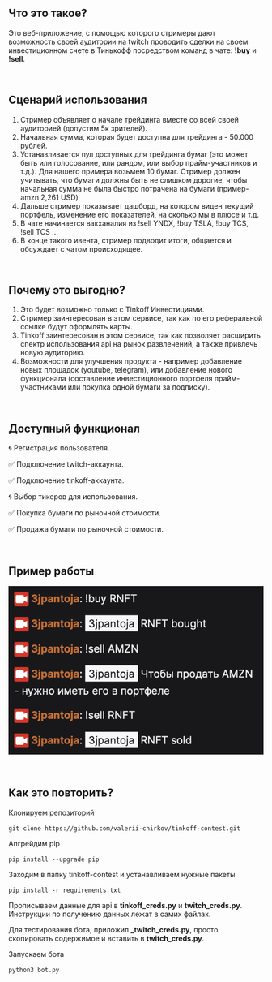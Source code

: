 ## Что это такое?

Это веб-приложение, с помощью которого стримеры дают возможность своей аудитории на twitch проводить сделки на своем инвестиционном счете в Тинькофф посредством команд в чате: <b>!buy</b> и <b>!sell</b>.

<br/>

## Сценарий использования

1. Стример объявляет о начале трейдинга вместе со всей своей аудиторией (допустим 5к зрителей).
2. Начальная сумма, которая будет доступна для трейдинга - 50.000 рублей.
3. Устанавливается пул доступных для трейдинга бумаг (это может быть или голосование, или рандом, или выбор прайм-участников и т.д.). Для нашего примера возьмем 10 бумаг. Стример должен учитывать, что бумаги должны быть не слишком дорогие, чтобы начальная сумма не была быстро потрачена на бумаги (пример-amzn 2,261 USD)
4. Дальше стример показывает дашборд, на котором виден текущий портфель, изменение его показателей, на сколько мы в плюсе и т.д. 
5. В чате начинается вакханалия из !sell YNDX, !buy TSLA, !buy TCS, !sell TCS ...
6. В конце такого ивента, стример подводит итоги, общается и обсуждает с чатом происходящее.

<br/>

## Почему это выгодно?

1. Это будет возможно только с Tinkoff Инвестициями.
2. Стример заинтересован в этом сервисе, так как по его реферальной ссылке будут оформлять карты.
3. Tinkoff заинтересован в этом сервисе, так как позволяет расширить спектр использования api на рынок развлечений, а также привлечь новую аудиторию.
4. Возможности для улучшения продукта - например добавление новых площадок (youtube, telegram), или добавление нового функционала (составление инвестиционного портфеля прайм-участниками или покупка одной бумаги за подписку).

<br/>

## Доступный функционал

🌀 Регистрация пользователя.

✅ Подключение twitch-аккаунта.

✅ Подключение tinkoff-аккаунта.

🌀 Выбор тикеров для использования.

✅ Покупка бумаги по рыночной стоимости.

✅ Продажа бумаги по рыночной стоимости.

<br/>

## Пример работы
![twitch_chat](twitch_chat.png)

<br/>

## Как это повторить?

Клонируем репозиторий

```
git clone https://github.com/valerii-chirkov/tinkoff-contest.git
```

Апгрейдим pip
```
pip install --upgrade pip
```

Заходим в папку tinkoff-contest и устанавливаем нужные пакеты

```
pip install -r requirements.txt
```

Прописываем данные для api в <b>tinkoff_creds.py</b> и  <b>twitch_creds.py</b>. Инструкции по получению данных лежат в самих файлах.

Для тестирования бота, приложил <b>_twitch_creds.py</b>, просто скопировать содержимое и вставить в <b>twitch_creds.py</b>.

Запускаем бота
```
python3 bot.py
```